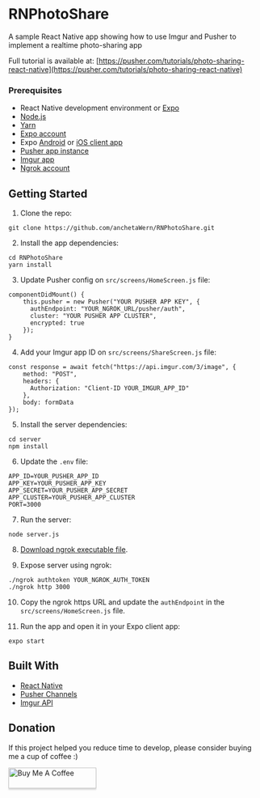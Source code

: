# RNPhotoShare
A sample React Native app showing how to use Imgur and Pusher to implement a realtime photo-sharing app

Full tutorial is available at: [https://pusher.com/tutorials/photo-sharing-react-native](https://pusher.com/tutorials/photo-sharing-react-native)

### Prerequisites

- React Native development environment or [Expo](https://expo.io/)
- [Node.js](https://nodejs.org/en/)
- [Yarn](https://yarnpkg.com/en/)
- [Expo account](https://expo.io/)
- Expo [Android](https://play.google.com/store/apps/details?id=host.exp.exponent&hl=en) or [iOS client app](https://itunes.apple.com/us/app/expo-client/id982107779?mt=8)
- [Pusher app instance](https://pusher.com)
- [Imgur app](https://api.imgur.com/oauth2/addclient)
- [Ngrok account](https://ngrok.com/)


## Getting Started

1. Clone the repo:

```
git clone https://github.com/anchetaWern/RNPhotoShare.git
```

2. Install the app dependencies:

```
cd RNPhotoShare
yarn install
```

3. Update Pusher config on `src/screens/HomeScreen.js` file:

```
componentDidMount() {
    this.pusher = new Pusher("YOUR PUSHER APP KEY", {
      authEndpoint: "YOUR_NGROK_URL/pusher/auth",
      cluster: "YOUR PUSHER APP CLUSTER",
      encrypted: true
    });
}
```

4. Add your Imgur app ID on `src/screens/ShareScreen.js` file:

```
const response = await fetch("https://api.imgur.com/3/image", {
	method: "POST",
	headers: {
	  Authorization: "Client-ID YOUR_IMGUR_APP_ID"
	},
	body: formData
});
```

5. Install the server dependencies:

```
cd server
npm install
```

6. Update the `.env` file:

```
APP_ID=YOUR_PUSHER_APP_ID
APP_KEY=YOUR_PUSHER_APP_KEY
APP_SECRET=YOUR_PUSHER_APP_SECRET
APP_CLUSTER=YOUR_PUSHER_APP_CLUSTER
PORT=3000
```


7. Run the server:

```
node server.js
```

8. [Download ngrok executable file](https://dashboard.ngrok.com/get-started).

9. Expose server using ngrok:


```
./ngrok authtoken YOUR_NGROK_AUTH_TOKEN
./ngrok http 3000
```

10. Copy the ngrok https URL and update the `authEndpoint` in the `src/screens/HomeScreen.js` file.

11. Run the app and open it in your Expo client app:

```
expo start
```


## Built With

* [React Native](http://facebook.github.io/react-native/)
* [Pusher Channels](https://pusher.com)
* [Imgur API](https://apidocs.imgur.com/)

## Donation

If this project helped you reduce time to develop, please consider buying me a cup of coffee :)

<a href="https://www.buymeacoffee.com/wernancheta" target="_blank"><img src="https://www.buymeacoffee.com/assets/img/custom_images/orange_img.png" alt="Buy Me A Coffee" style="height: 41px !important;width: 174px !important;box-shadow: 0px 3px 2px 0px rgba(190, 190, 190, 0.5) !important;-webkit-box-shadow: 0px 3px 2px 0px rgba(190, 190, 190, 0.5) !important;" ></a>

